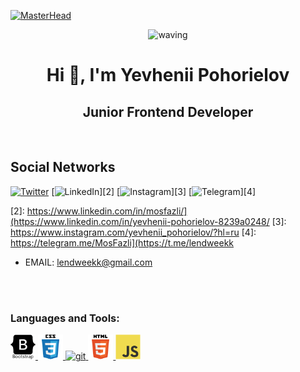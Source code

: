 [![MasterHead](https://visme.co/blog/wp-content/uploads/2019/10/animated-presentation-software-header.gif)]()

<div align="center" >
 
 ![waving](https://capsule-render.vercel.app/api?type=waving&height=90&color=gradient)
 
 </div>

<h1 align="center">Hi 👋, I'm Yevhenii Pohorielov</h1>
<h2 align="center">Junior Frontend Developer</h2>

<br>
<h2>Social Networks</h2>

[![Twitter][1.2]][1] [![LinkedIn][2.2]][2] [![Instagram][3.2]][3] [![Telegram][4.2]][4]

[1.2]: https://s4.uupload.ir/files/twitter_prkb.png
[2.2]: https://s4.uupload.ir/files/linkedin_amwn.png
[3.2]: https://s4.uupload.ir/files/instagram_6djz.png
[4.2]: https://s4.uupload.ir/files/telegram_q47u.png

[1]: https://twitter.com/lendweekk
[2]: https://www.linkedin.com/in/mosfazli/](https://www.linkedin.com/in/yevhenii-pohorielov-8239a0248/
[3]: https://www.instagram.com/yevhenii_pohorielov/?hl=ru
[4]: https://telegram.me/MosFazli](https://t.me/lendweekk

- EMAIL: lendweekk@gmail.com
<br>
<br>


<h3 align="left">Languages and Tools:</h3>
<p> <a href="https://getbootstrap.com" target="_blank" rel="noreferrer"> <img src="https://raw.githubusercontent.com/devicons/devicon/master/icons/bootstrap/bootstrap-plain-wordmark.svg" alt="bootstrap" width="40" height="40"/> </a> <a href="https://www.w3schools.com/css/" target="_blank" rel="noreferrer"> <img src="https://raw.githubusercontent.com/devicons/devicon/master/icons/css3/css3-original-wordmark.svg" alt="css3" width="40" height="40"/> </a> <a href="https://git-scm.com/" target="_blank" rel="noreferrer"> <img src="https://www.vectorlogo.zone/logos/git-scm/git-scm-icon.svg" alt="git" width="40" height="40"/> </a> <a href="https://www.w3.org/html/" target="_blank" rel="noreferrer"> <img src="https://raw.githubusercontent.com/devicons/devicon/master/icons/html5/html5-original-wordmark.svg" alt="html5" width="40" height="40"/> </a> <a href="https://developer.mozilla.org/en-US/docs/Web/JavaScript" target="_blank" rel="noreferrer"> <img src="https://raw.githubusercontent.com/devicons/devicon/master/icons/javascript/javascript-original.svg" alt="javascript" width="40" height="40"/> </a> </p>
